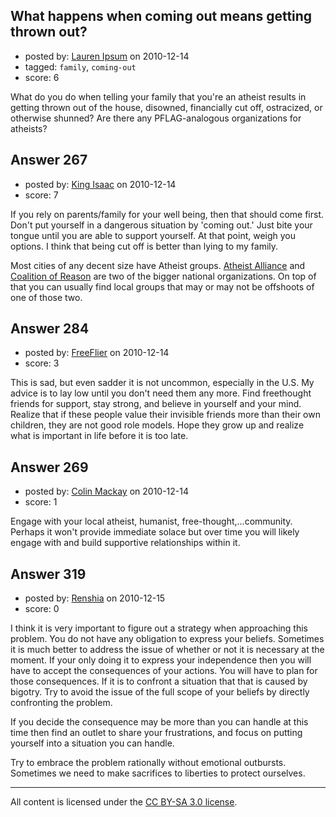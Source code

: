 ## What happens when coming out means getting thrown out?

- posted by: [Lauren Ipsum](https://stackexchange.com/users/-1/71-lauren-ipsum) on 2010-12-14
- tagged: `family`, `coming-out`
- score: 6

What do you do when telling your family that you're an atheist results in getting thrown out of the house, disowned, financially cut off, ostracized, or otherwise shunned? Are there any PFLAG-analogous organizations for atheists? 


## Answer 267

- posted by: [King Isaac](https://stackexchange.com/users/-1/31-king-isaac) on 2010-12-14
- score: 7

<p>If you rely on parents/family for your well being, then that should come first. Don't put yourself in a dangerous situation by 'coming out.' Just bite your tongue until you are able to support yourself. At that point, weigh you options. I think that being cut off is better than lying to my family.</p>

<p>Most cities of any decent size have Atheist groups. <a href="http://www.atheistalliance.org" rel="nofollow">Atheist Alliance</a> and <a href="http://unitedcor.org" rel="nofollow">Coalition of Reason</a> are two of the bigger national organizations. On top of that you can usually find local groups that may or may not be offshoots of one of those two.</p>



## Answer 284

- posted by: [FreeFlier](https://stackexchange.com/users/-1/140-freeflier) on 2010-12-14
- score: 3

This is sad, but even sadder it is not uncommon, especially in the U.S.  My advice is to lay low until you don't need them any more.  Find freethought friends for support, stay strong, and believe in yourself and your mind.  Realize that if these people value their invisible friends more than their own children, they are not good role models.  Hope they grow up and realize what is important in life before it is too late.


## Answer 269

- posted by: [Colin Mackay](https://stackexchange.com/users/-1/30-colin-mackay) on 2010-12-14
- score: 1

Engage with your local atheist, humanist, free-thought,...community. Perhaps it won't provide immediate solace but over time you will likely engage with and build supportive relationships within it.


## Answer 319

- posted by: [Renshia](https://stackexchange.com/users/-1/184-renshia) on 2010-12-15
- score: 0

I think it is very important to figure out a strategy when approaching this problem. You do not have any obligation to express your beliefs. Sometimes it is much better to address the issue of whether or not it is necessary at the moment. If your only doing it to express your independence then you will have to accept the consequences of your actions. You will have to plan for those consequences. If it is to confront a situation that that is caused by bigotry. Try to avoid the issue of the full scope of your beliefs by directly confronting the problem.

If you decide the consequence may be more than you can handle at this time then find an outlet to share your frustrations, and focus on putting yourself into a situation you can handle.

Try to embrace the problem rationally without emotional outbursts. Sometimes we need to make sacrifices to liberties to protect ourselves.



---

All content is licensed under the [CC BY-SA 3.0 license](https://creativecommons.org/licenses/by-sa/3.0/).
